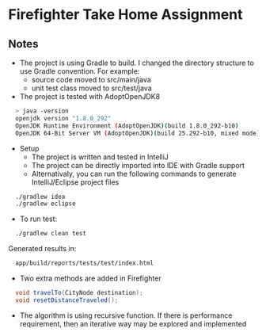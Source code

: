 # Firefighter Take Home Assignment

## Notes

* The project is using Gradle to build. I changed the directory structure to use Gradle convention. For example:
    * source code moved to src/main/java
    * unit test class moved to src/test/java
* The project is tested with AdoptOpenJDK8

```bash
  > java -version
  openjdk version "1.8.0_292"
  OpenJDK Runtime Environment (AdoptOpenJDK)(build 1.8.0_292-b10)
  OpenJDK 64-Bit Server VM (AdoptOpenJDK)(build 25.292-b10, mixed mode)
```

* Setup
  * The project is written and tested in IntelliJ
  * The project can be directly imported into IDE with Gradle support
  * Alternativaly, you can run the following commands to generate IntelliJ/Eclipse project files

```bash
  ./gradlew idea
  ./gradlew eclipse
```

* To run test:

```bash
  ./gradlew clean test
```

Generated results in:

```bash
  app/build/reports/tests/test/index.html
```

* Two extra methods are added in Firefighter

```java
  void travelTo(CityNode destination);
  void resetDistanceTraveled();
```

* The algorithm is using recursive function. If there is performance requirement, then an iterative way may be explored and implemented